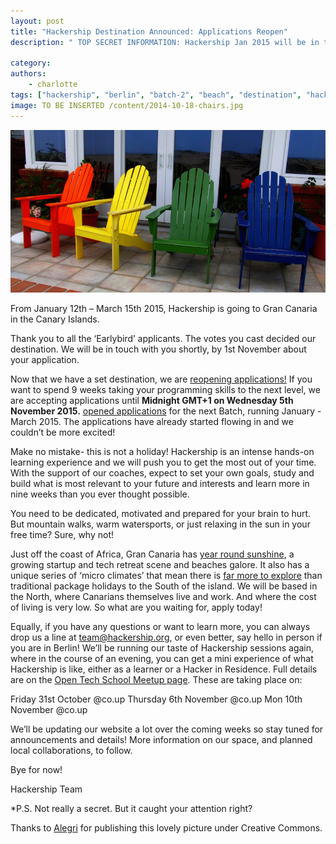 ```yaml
---
layout: post
title: "Hackership Destination Announced: Applications Reopen"
description: " TOP SECRET INFORMATION: Hackership Jan 2015 will be in the Canary Islands. [Apply here](http://www.hackership.org/apply), or continue reading..."

category:
authors:
    - charlotte
tags: ["hackership", "berlin", "batch-2", "beach", "destination", "hackership on tour"]
image: TO BE INSERTED /content/2014-10-18-chairs.jpg
---
```


![Hackership Destination Announced: Applications Reopen](/content/2014-10-18-chairs.jpg)

From January 12th – March 15th 2015, Hackership is going to Gran Canaria in the Canary Islands.
 
Thank you to all the ‘Earlybird’ applicants. The votes you cast decided our destination.  We will be in touch with you shortly, by 1st November about your application. 

Now that we have a set destination, we are [reopening applications!](http://wwww.hackership.org/apply) If you want to spend 9 weeks taking your programming skills to the next level, we are accepting applications until **Midnight GMT+1  on Wednesday 5th November 2015.**  [opened applications](http://www.hackership.org/apply/) for the next Batch, running January - March 2015. The applications have already started flowing in and we couldn’t be more excited!

Make no mistake- this is not a holiday!  Hackership is an intense hands-on learning experience and we will push you to get the most out of your time. With the support of our coaches, expect to set your own goals, study and build what is most relevant to your future and interests and learn more in nine weeks than you ever thought possible. 

You need to be dedicated, motivated and prepared for your brain to hurt. But mountain walks, warm watersports, or just relaxing in the sun in your free time?  Sure, why not!

Just off the coast of Africa, Gran Canaria has [year round sunshine](http://www.holiday-weather.com/gran_canaria/averages/), a growing startup and tech retreat scene and beaches galore.  It also has a unique series of ‘micro climates’ that mean there is [far more to explore](http://www.lonelyplanet.com/canary-islands/gran-canaria) than traditional package holidays to the South of the island. We will be based in the North, where Canarians themselves live and work.  And where the cost of living is very low.  So what are you waiting for, apply today!

Equally, if you have any questions or want to learn more, you can always drop us a line at team@hackership.org,  or even better, say hello in person if you are in Berlin!  We’ll be running our taste of Hackership sessions again, where in the course of an evening, you can get a mini experience of what Hackership is like, either as a learner or a Hacker in Residence.  Full details are on the [Open Tech School Meetup page]( http://www.meetup.com/opentechschool-berlin/). These are taking place on:

Friday 31st October @co.up 
Thursday 6th November @co.up
Mon 10th November @co.up

We’ll be updating our website a lot over the coming weeks so stay tuned for announcements and details! More information on our space, and planned local collaborations, to follow.

Bye for now!

Hackership Team

*P.S.  Not really a secret. But it caught your attention right?






Thanks to [Alegri](http://www.4freephotos.com/Map_with_yellow_pin-limage-dda10b6008aaebfb5c2f7fc5680a6e64.html#.VE-c7PnF8wc) for publishing this lovely picture under Creative Commons.


